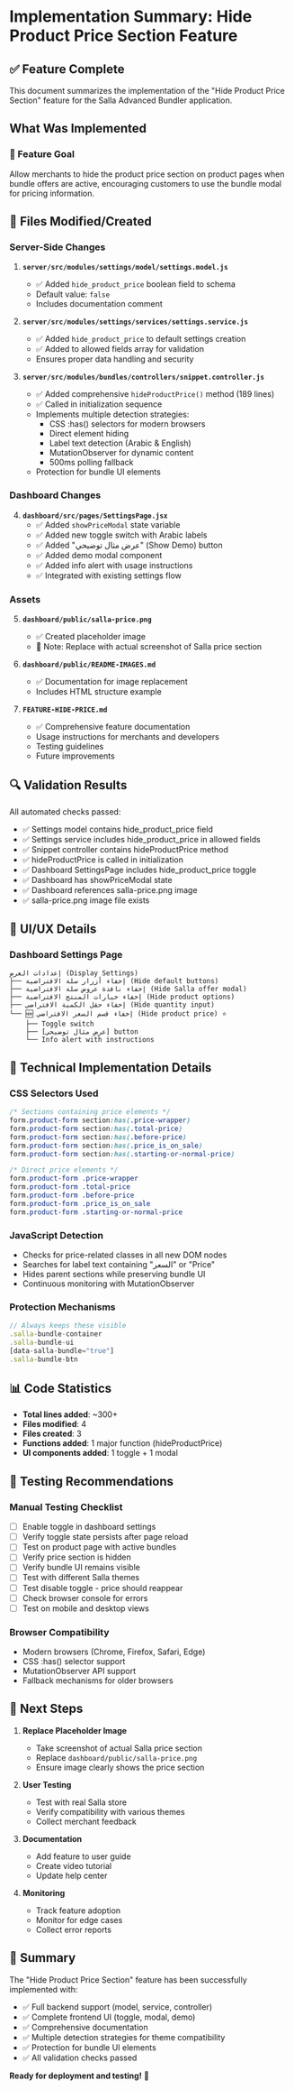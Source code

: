 # Implementation Summary: Hide Product Price Section Feature

## ✅ Feature Complete

This document summarizes the implementation of the "Hide Product Price Section" feature for the Salla Advanced Bundler application.

## What Was Implemented

### 🎯 Feature Goal
Allow merchants to hide the product price section on product pages when bundle offers are active, encouraging customers to use the bundle modal for pricing information.

## 📁 Files Modified/Created

### Server-Side Changes

1. **`server/src/modules/settings/model/settings.model.js`**
   - ✅ Added `hide_product_price` boolean field to schema
   - Default value: `false`
   - Includes documentation comment

2. **`server/src/modules/settings/services/settings.service.js`**
   - ✅ Added `hide_product_price` to default settings creation
   - ✅ Added to allowed fields array for validation
   - Ensures proper data handling and security

3. **`server/src/modules/bundles/controllers/snippet.controller.js`**
   - ✅ Added comprehensive `hideProductPrice()` method (189 lines)
   - ✅ Called in initialization sequence
   - Implements multiple detection strategies:
     - CSS :has() selectors for modern browsers
     - Direct element hiding
     - Label text detection (Arabic & English)
     - MutationObserver for dynamic content
     - 500ms polling fallback
   - Protection for bundle UI elements

### Dashboard Changes

4. **`dashboard/src/pages/SettingsPage.jsx`**
   - ✅ Added `showPriceModal` state variable
   - ✅ Added new toggle switch with Arabic labels
   - ✅ Added "عرض مثال توضيحي" (Show Demo) button
   - ✅ Added demo modal component
   - ✅ Added info alert with usage instructions
   - ✅ Integrated with existing settings flow

### Assets

5. **`dashboard/public/salla-price.png`**
   - ✅ Created placeholder image
   - 📝 Note: Replace with actual screenshot of Salla price section

6. **`dashboard/public/README-IMAGES.md`**
   - ✅ Documentation for image replacement
   - Includes HTML structure example

7. **`FEATURE-HIDE-PRICE.md`**
   - ✅ Comprehensive feature documentation
   - Usage instructions for merchants and developers
   - Testing guidelines
   - Future improvements

## 🔍 Validation Results

All automated checks passed:
- ✅ Settings model contains hide_product_price field
- ✅ Settings service includes hide_product_price in allowed fields
- ✅ Snippet controller contains hideProductPrice method
- ✅ hideProductPrice is called in initialization
- ✅ Dashboard SettingsPage includes hide_product_price toggle
- ✅ Dashboard has showPriceModal state
- ✅ Dashboard references salla-price.png image
- ✅ salla-price.png image file exists

## 🎨 UI/UX Details

### Dashboard Settings Page
```
إعدادات العرض (Display Settings)
├── إخفاء أزرار سلة الافتراضية (Hide default buttons)
├── إخفاء نافذة عروض سلة الافتراضية (Hide Salla offer modal)
├── إخفاء خيارات المنتج الافتراضية (Hide product options)
├── إخفاء حقل الكمية الافتراضي (Hide quantity input)
└── 🆕 إخفاء قسم السعر الافتراضي (Hide product price) ⭐
    ├── Toggle switch
    ├── [عرض مثال توضيحي] button
    └── Info alert with instructions
```

## 🔧 Technical Implementation Details

### CSS Selectors Used
```css
/* Sections containing price elements */
form.product-form section:has(.price-wrapper)
form.product-form section:has(.total-price)
form.product-form section:has(.before-price)
form.product-form section:has(.price_is_on_sale)
form.product-form section:has(.starting-or-normal-price)

/* Direct price elements */
form.product-form .price-wrapper
form.product-form .total-price
form.product-form .before-price
form.product-form .price_is_on_sale
form.product-form .starting-or-normal-price
```

### JavaScript Detection
- Checks for price-related classes in all new DOM nodes
- Searches for label text containing "السعر" or "Price"
- Hides parent sections while preserving bundle UI
- Continuous monitoring with MutationObserver

### Protection Mechanisms
```javascript
// Always keeps these visible
.salla-bundle-container
.salla-bundle-ui
[data-salla-bundle="true"]
.salla-bundle-btn
```

## 📊 Code Statistics

- **Total lines added**: ~300+
- **Files modified**: 4
- **Files created**: 3
- **Functions added**: 1 major function (hideProductPrice)
- **UI components added**: 1 toggle + 1 modal

## 🧪 Testing Recommendations

### Manual Testing Checklist
- [ ] Enable toggle in dashboard settings
- [ ] Verify toggle state persists after page reload
- [ ] Test on product page with active bundles
- [ ] Verify price section is hidden
- [ ] Verify bundle UI remains visible
- [ ] Test with different Salla themes
- [ ] Test disable toggle - price should reappear
- [ ] Check browser console for errors
- [ ] Test on mobile and desktop views

### Browser Compatibility
- Modern browsers (Chrome, Firefox, Safari, Edge)
- CSS :has() selector support
- MutationObserver API support
- Fallback mechanisms for older browsers

## 📝 Next Steps

1. **Replace Placeholder Image**
   - Take screenshot of actual Salla price section
   - Replace `dashboard/public/salla-price.png`
   - Ensure image clearly shows the price section

2. **User Testing**
   - Test with real Salla store
   - Verify compatibility with various themes
   - Collect merchant feedback

3. **Documentation**
   - Add feature to user guide
   - Create video tutorial
   - Update help center

4. **Monitoring**
   - Track feature adoption
   - Monitor for edge cases
   - Collect error reports

## 🎉 Summary

The "Hide Product Price Section" feature has been successfully implemented with:
- ✅ Full backend support (model, service, controller)
- ✅ Complete frontend UI (toggle, modal, demo)
- ✅ Comprehensive documentation
- ✅ Multiple detection strategies for theme compatibility
- ✅ Protection for bundle UI elements
- ✅ All validation checks passed

**Ready for deployment and testing!** 🚀
